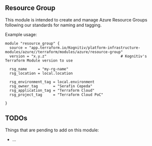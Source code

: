 ## Resource Group

This module is intended to create and manage Azure Resource Groups following our standards for naming and tagging.

Example usage:

```
module "resource_group" {
  source = "app.terraform.io/Kognitiv/platform-infrastructure-modules/azure//terraform/modules/azure/resource-group"
  version = "x.y.z"                                  # Kognitiv's Terraform Module version to use

  rsg_name     = "my-rg-name"
  rsg_location = local.location

  rsg_environment_tag = local.environment
  rsg_owner_tag       = "Serafin Cepeda"
  rsg_application_tag = "Terraform Cloud"
  rsg_project_tag     = "Terraform Cloud PoC"

}
```

## TODOs
Things that are pending to add on this module:
- ...
